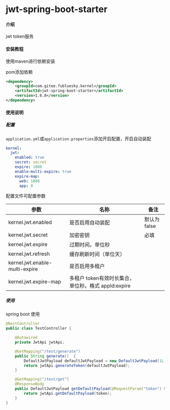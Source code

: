 # jwt-spring-boot-starter

#### 介绍
jwt token服务

#### 安装教程
使用maven进行依赖安装

pom添加依赖

```xml
<dependency>
    <groupId>com.gitee.fubluesky.kernel</groupId>
    <artifactId>jwt-spring-boot-starter</artifactId>
    <version>1.6.8</version>
</dependency>
```

#### 使用说明

##### **配置**

```application.yml```或```application.properties```添加开启配置，开启自动装配

```yml
kernel:
  jwt:
    enabled: true
    secret: secret
    expire: 1800
    enable-multi-expire: true
    expire-map:
      web: 1800
      app: 0
```

配置文件可配置参数

| 参数                           | 名称                           | 备注                                     |
| ------------------------------ | ------------------------------ | ---------------------------------------- |
| kernel.jwt.enabled  | 是否启用自动装配               | 默认为false                              |
| kernel.jwt.secret | 加密密钥         | 必填 |
| kernel.jwt.expire | 过期时间。单位秒 |  |
| kernel.jwt.refresh | 缓存刷新时间（单位天） |  |
| kernel.jwt.enable-multi-expire | 是否启用多租户 |  |
| kernel.jwt.expire-map | 多租户 token有效时长集合，单位秒。格式 appId:expire |  |
##### 使用

spring boot 使用

```java
@RestController
public class TestController {

    @Autowired
    private JwtApi jwtApi;

    @GetMapping("/test/generate")
    public String generate()  {
        DefaultJwtPayload defaultJwtPayload = new DefaultJwtPayload(1L, "934999", false);
        return jwtApi.generateToken(defaultJwtPayload);
    }

    @GetMapping("/test/get")
    @ResponseBody
    public DefaultJwtPayload getDefaultPayload(@RequestParam("token") String token)  {
        return jwtApi.getDefaultPayload(token);
    }
}
```

